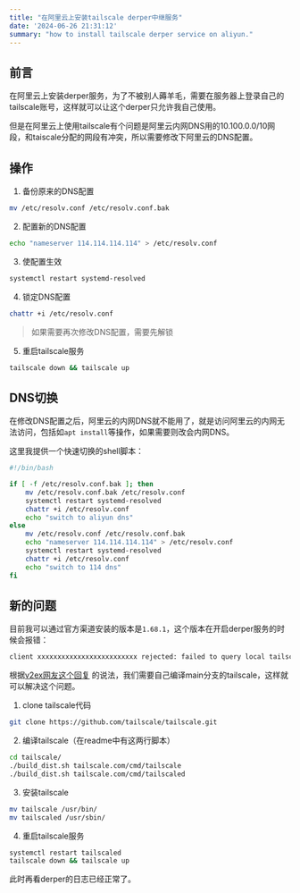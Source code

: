 ```yaml
---
title: "在阿里云上安装tailscale derper中继服务"
date: '2024-06-26 21:31:12'
summary: "how to install tailscale derper service on aliyun."
---
```


## 前言

在阿里云上安装derper服务，为了不被别人薅羊毛，需要在服务器上登录自己的tailscale账号，这样就可以让这个derper只允许我自己使用。

但是在阿里云上使用tailscale有个问题是阿里云内网DNS用的10.100.0.0/10网段，和taiscale分配的网段有冲突，所以需要修改下阿里云的DNS配置。

## 操作

1. 备份原来的DNS配置

```bash
mv /etc/resolv.conf /etc/resolv.conf.bak
```

2. 配置新的DNS配置

```bash
echo "nameserver 114.114.114.114" > /etc/resolv.conf
```

3. 使配置生效

```bash
systemctl restart systemd-resolved
```

4. 锁定DNS配置

```bash
chattr +i /etc/resolv.conf
```
> 如果需要再次修改DNS配置，需要先解锁

5. 重启tailscale服务

```bash
tailscale down && tailscale up
```

## DNS切换

在修改DNS配置之后，阿里云的内网DNS就不能用了，就是访问阿里云的内网无法访问，包括如`apt install`等操作，如果需要则改会内网DNS。

这里我提供一个快速切换的shell脚本：

```bash
#!/bin/bash

if [ -f /etc/resolv.conf.bak ]; then
    mv /etc/resolv.conf.bak /etc/resolv.conf
    systemctl restart systemd-resolved
    chattr +i /etc/resolv.conf
    echo "switch to aliyun dns"
else
    mv /etc/resolv.conf /etc/resolv.conf.bak
    echo "nameserver 114.114.114.114" > /etc/resolv.conf
    systemctl restart systemd-resolved
    chattr +i /etc/resolv.conf
    echo "switch to 114 dns"
fi
```

## 新的问题

目前我可以通过官方渠道安装的版本是`1.68.1`，这个版本在开启derper服务的时候会报错：

```bash
client xxxxxxxxxxxxxxxxxxxxxxxxx rejected: failed to query local tailscaled status for nodekey:xxxxxxxxxxxxxxxxxxx: 400 Bad Request: invalid 'addr' parameter
```

根据[v2ex网友这个回复](https://fast.v2ex.com/t/1031463#r_14876176) 的说法，我们需要自己编译main分支的tailscale，这样就可以解决这个问题。

1. clone tailscale代码

```bash
git clone https://github.com/tailscale/tailscale.git
```

2. 编译tailscale（在readme中有这两行脚本）

```bash
cd tailscale/
./build_dist.sh tailscale.com/cmd/tailscale
./build_dist.sh tailscale.com/cmd/tailscaled
```

3. 安装tailscale

```bash
mv tailscale /usr/bin/
mv tailscaled /usr/sbin/
```

4. 重启tailscale服务

```bash
systemctl restart tailscaled
tailscale down && tailscale up
```

此时再看derper的日志已经正常了。